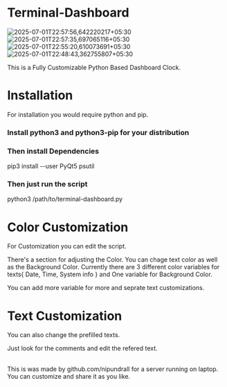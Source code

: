 # Terminal-Dashboard

![2025-07-01T22:57:56,642220217+05:30](https://github.com/user-attachments/assets/77d5e1a5-1cd7-4090-9286-fae53509ff5c)
![2025-07-01T22:57:35,697065116+05:30](https://github.com/user-attachments/assets/0ea185c8-fa4f-4333-9dd6-93d3df07d152)
![2025-07-01T22:55:20,610073691+05:30](https://github.com/user-attachments/assets/58933ce8-ea39-494f-9cf0-1f374732a8ab)
![2025-07-01T22:48:43,362755807+05:30](https://github.com/user-attachments/assets/355ea776-b951-4e38-bc1e-8d116fbae8e4)

This is a Fully Customizable Python Based Dashboard Clock.

# Installation

For installation you would require python and pip.

### Install python3 and python3-pip for your distribution
### Then install Dependencies
pip3 install --user PyQt5 psutil

### Then just run the script 
python3 /path/to/terminal-dashboard.py


# Color Customization

For Customization you can edit the script.

There's a section for adjusting the Color. You can chage text color as well as the Background Color. Currently there are 3 different color variables for texts{ Date, Time, System info } and One variable for Background Color.

You can add more variable for more and seprate text customizations.

# Text Customization

You can also change the prefilled texts.

Just look for the comments and edit the refered text.

 <br/> This is was made by github.com/nipundrall for a server running on laptop. You can customize and share it as you like. 
